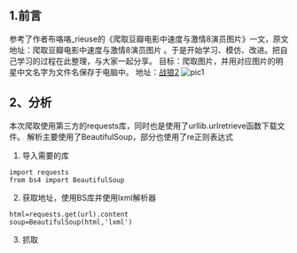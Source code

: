 ## 1.前言
参考了作者布咯咯_rieuse的《爬取豆瓣电影中速度与激情8演员图片》一文，原文地址：爬取豆瓣电影中速度与激情8演员图片 。于是开始学习、模仿、改进。把自己学习的过程在此整理，与大家一起分享。
目标：爬取图片，并用对应图片的明星中文名字为文件名保存于电脑中。
地址：[战狼2](https://movie.douban.com/subject/20451290/celebrities) 
     ![pic1](https://github.com/boymag/pythoncode/blob/master/douban-movie/png/1.png)
## 2、分析
本次爬取使用第三方的requests库，同时也是使用了urllib.urlretrieve函数下载文件。
解析主要使用了BeautifulSoup，部分也使用了re正则表达式
1. 导入需要的库
```
import requests
from bs4 import BeautifulSoup 
```
2. 获取地址，使用BS库并使用lxml解析器
```
html=requests.get(url).content
soup=BeautifulSoup(html,'lxml')
```
3. 抓取<title>标签中的片名作为文件的保存目录
     
     ![pic2](https://github.com/boymag/pythoncode/blob/master/douban-movie/png/2.png)
